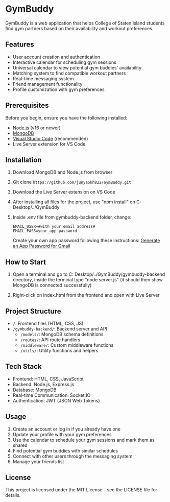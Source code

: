 # GymBuddy

GymBuddy is a web application that helps College of Staten Island students find gym partners based on their availability and workout preferences.

## Features

- User account creation and authentication
- Interactive calendar for scheduling gym sessions
- Universal calendar to view potential gym buddies' availability
- Matching system to find compatible workout partners
- Real-time messaging system
- Friend management functionality
- Profile customization with gym preferences

## Prerequisites

Before you begin, ensure you have the following installed:
- [Node.js](https://nodejs.org/) (v16 or newer)
- [MongoDB](https://www.mongodb.com/try/download/community)
- [Visual Studio Code](https://code.visualstudio.com/) (recommended)
- Live Server extension for VS Code

## Installation

1. Download MongoDB and Node.js from browser

2. Git clone  ``` https://github.com/junyaokh822/GymBuddy.git ```

3. Download the Live Server extension on VS Code

4. After installing all files for the project, use "npm install" on C: Desktop/../GymBuddy

5. Inside .env file from gymbuddy-backend folder, change:
   ```
   EMAIL_USER=#with your email address#
   EMAIL_PASS=your_app_password
   ```
   Create your own app password following these instructions: [Generate an App Password for Gmail](https://support.google.com/mail/thread/205453566/how-to-generate-an-app-password)

## How to Start

1. Open a terminal and go to C: Desktop/../GymBuddy/gymbuddy-backend directory, inside the terminal type "node server.js" (it should then show MongoDB is connected successfully)

2. Right-click on index.html from the frontend and open with Live Server

## Project Structure

- `/`: Frontend files (HTML, CSS, JS)
- `/gymbuddy-backend/`: Backend server and API
  - `/models/`: MongoDB schema definitions
  - `/routes/`: API route handlers
  - `/middleware/`: Custom middleware functions
  - `/utils/`: Utility functions and helpers

## Tech Stack

- Frontend: HTML, CSS, JavaScript
- Backend: Node.js, Express.js
- Database: MongoDB
- Real-time Communication: Socket.IO
- Authentication: JWT (JSON Web Tokens)

## Usage

1. Create an account or log in if you already have one
2. Update your profile with your gym preferences
3. Use the calendar to schedule your gym sessions and mark them as shared
4. Find potential gym buddies with similar schedules
5. Connect with other users through the messaging system
6. Manage your friends list

## License

This project is licensed under the MIT License - see the LICENSE file for details.